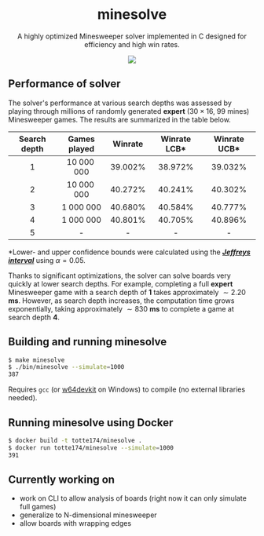 <h1 align="center">
minesolve
</h1>
<p align="center">
A highly optimized Minesweeper solver implemented in C designed for efficiency and high win rates.
</p>
<p align="center">
<img src="./assets/gif/simulate.gif">
</p>

## Performance of solver
The solver's performance at various search depths was assessed by playing through millions of randomly generated __expert__ ($`30\times16`$, 99 mines) Minesweeper games. The results are summarized in the table below.

| Search depth | Games played     | Winrate      | Winrate LCB*   | Winrate UCB*   |
|     :-:      |     :-:          |     :-:      |     :-:        |     :-:            |
| 1            | $`10\;000\;000`$ | $`39.002\%`$ | $`38.972\%`$   | $`39.032\%`$   |
| 2            | $`10\;000\;000`$ | $`40.272\%`$ | $`40.241\%`$   | $`40.302\%`$   |
| 3            | $`1\;000\;000`$  | $`40.680\%`$ | $`40.584\%`$   | $`40.777\%`$   |
| 4            | $`1\;000\;000`$  | $`40.801\%`$ | $`40.705\%`$   | $`40.896\%`$   |
| 5            | -                | -            | -              | -              |

\*Lower- and upper confidence bounds were calculated using the [***Jeffreys interval***](https://en.wikipedia.org/wiki/Binomial_proportion_confidence_interval#Jeffreys_interval) using $`\alpha=0.05`$.

Thanks to significant optimizations, the solver can solve boards very quickly at lower search depths. For example, completing a full __expert__ Minesweeper game with a search depth of __1__ takes approximately $`\sim 2.20`$ __ms__. However, as search depth increases, the computation time grows exponentially, taking approximately $`\sim 830`$ __ms__ to complete a game at search depth __4__.

## Building and running **minesolve**
```sh
$ make minesolve
$ ./bin/minesolve --simulate=1000
387
```
Requires ```gcc``` (or [w64devkit](https://github.com/skeeto/w64devkit/releases/) on Windows) to compile (no external libraries needed).

## Running **minesolve** using Docker
```sh
$ docker build -t totte174/minesolve .
$ docker run totte174/minesolve --simulate=1000
391
```

## Currently working on
- work on CLI to allow analysis of boards (right now it can only simulate full games)
- generalize to N-dimensional minesweeper
- allow boards with wrapping edges
